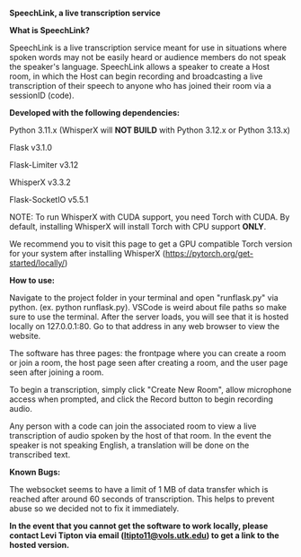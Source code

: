 **SpeechLink, a live transcription service**

**What is SpeechLink?**

SpeechLink is a live transcription service meant for use in situations where spoken words may not be easily heard or audience members do not speak the speaker's language. SpeechLink allows a speaker to create a Host room, in which the Host can begin recording and broadcasting a live transcription of their speech to anyone who has joined their room via a sessionID (code).


**Developed with the following dependencies:**

Python 3.11.x (WhisperX will **NOT BUILD** with Python 3.12.x or Python 3.13.x)

Flask v3.1.0

Flask-Limiter v3.12

WhisperX v3.3.2

Flask-SocketIO v5.5.1

NOTE: To run WhisperX with CUDA support, you need Torch with CUDA. By default, installing WhisperX will install Torch with CPU support **ONLY**.

We recommend you to visit this page to get a GPU compatible Torch version for your system after installing WhisperX (https://pytorch.org/get-started/locally/)



**How to use:**

Navigate to the project folder in your terminal and open "runflask.py" via python. (ex. python runflask.py). VSCode is weird about file paths so make sure to use the terminal. After the server loads, you will see that it is hosted locally on 127.0.0.1:80. Go to that address in any web browser to view the website.

The software has three pages: the frontpage where you can create a room or join a room, the host page seen after creating a room, and the user page seen after joining a room.

To begin a transcription, simply click "Create New Room", allow microphone access when prompted, and click the Record button to begin recording audio.

Any person with a code can join the associated room to view a live transcription of audio spoken by the host of that room. In the event the speaker is not speaking English, a translation will be done on the transcribed text.



**Known Bugs:**

The websocket seems to have a limit of 1 MB of data transfer which is reached after around 60 seconds of transcription. This helps to prevent abuse so we decided not to fix it immediately.



**In the event that you cannot get the software to work locally, please contact Levi Tipton via email (ltipto11@vols.utk.edu) to get a link to the hosted version.**
